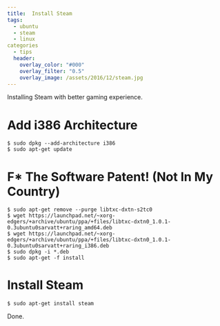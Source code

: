 ```yaml
---
title:  Install Steam
tags:
  - ubuntu
  - steam
  - linux
categories
  - tips
  header:
    overlay_color: "#000"
    overlay_filter: "0.5"
    overlay_image: /assets/2016/12/steam.jpg
---
```

Installing Steam with better gaming experience.


# Add i386 Architecture

```console
$ sudo dpkg --add-architecture i386
$ sudo apt-get update
```

# F* The Software Patent! (Not In My Country)

```console
$ sudo apt-get remove --purge libtxc-dxtn-s2tc0
$ wget https://launchpad.net/~xorg-edgers/+archive/ubuntu/ppa/+files/libtxc-dxtn0_1.0.1-0.3ubuntu0sarvatt+raring_amd64.deb
$ wget https://launchpad.net/~xorg-edgers/+archive/ubuntu/ppa/+files/libtxc-dxtn0_1.0.1-0.3ubuntu0sarvatt+raring_i386.deb
$ sudo dpkg -i *.deb
$ sudo apt-get -f install
```

# Install Steam

```console
$ sudo apt-get install steam
```

Done.
